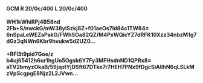 #### GCM R 20/0c/400 L 20/0c/400
**WH1kWhiRPj4B58nd**<br/>**2Fb+S/nwckG/mW38ylSzkj8Z+f01aeOs7ld84c1TW84=**<br/>**6nSpaLeWEZaPakG/FWhSOa82QZ/M4PxWQicYZ7dRFK10Xzz34nbzM1g7dGz3qNWn6Kbr9hvukw5dZUZ0...**<br/><br/>
**+RFl3t9pid7Goe/z**<br/>**b4uj65412h6ur1hgUo5Ogsk6Y7Fy3MFHsdnND1QPRx8=**<br/>**aTV2bmyzOkaB/59japtYjDSft67DTke7r7HEH7PNx9fDgcSiAlIhN6qLSLkMzVpScgpgE8Njz2L2JVwn...**